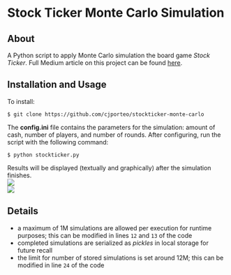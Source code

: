 # Stock Ticker Monte Carlo Simulation
## About
A Python script to apply Monte Carlo simulation the board game *Stock Ticker*.
Full Medium article on this project can be found [here](https://medium.com/@cjporteo/cracking-an-82-year-old-stock-trading-board-game-using-monte-carlo-simulation-384c26eeff6c).
## Installation and Usage
To install:

``$ git clone https://github.com/cjporteo/stockticker-monte-carlo``

The **config.ini** file contains the parameters for the simulation: amount of cash, number of players, and number of rounds. After configuring, run the script with the following command:

``$ python stockticker.py``

Results will be displayed (textually and graphically) after the simulation finishes.
<br>
![](https://scontent-yyz1-1.xx.fbcdn.net/v/t1.15752-9/69456433_592841787913987_7051997083514961920_n.jpg?_nc_cat=107&_nc_oc=AQmtfxUNqj0fThe3PEpIDge78NOU4xI6HMUHWqU7BusgiuhENHfRjhuZRh42ey-Ky2E&_nc_ht=scontent-yyz1-1.xx&oh=6faf8f223afc6c56335943fe0212e414&oe=5E1217D3)
<br>
![](https://scontent-yyz1-1.xx.fbcdn.net/v/t1.15752-9/69257246_951981681829466_2498932949156626432_n.jpg?_nc_cat=102&_nc_oc=AQlpqqOmFhGLuvxrYW3KClfDaEwWrQ_sclRmsT3X2ZUFBBA52jlxjDQ7Egg0EUq_BpM&_nc_ht=scontent-yyz1-1.xx&oh=189be0dccf7d26a9a3e27f049dbd70c1&oe=5E13E420)
<br>
## Details
- a maximum of 1M simulations are allowed per execution for runtime purposes; this can be modified in lines ``12`` and ``13`` of the code
- completed simulations are serialized as *pickles* in local storage for future recall
- the limit for number of stored simulations is set around 12M; this can be modified in line ``24`` of the code
